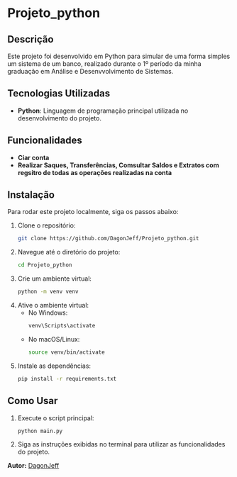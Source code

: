 # Projeto_python

## Descrição
Este projeto foi desenvolvido em Python para simular de uma forma simples um sistema de um banco, realizado durante o 1º período da minha graduação em Análise e Desenvvolvimento de Sistemas.

## Tecnologias Utilizadas
- **Python**: Linguagem de programação principal utilizada no desenvolvimento do projeto.

## Funcionalidades
- **Ciar conta**
- **Realizar Saques, Transferências, Comsultar Saldos e Extratos com regsitro de todas as operações realizadas na conta**

## Instalação
Para rodar este projeto localmente, siga os passos abaixo:

1. Clone o repositório:
    ```sh
    git clone https://github.com/DagonJeff/Projeto_python.git
    ```
2. Navegue até o diretório do projeto:
    ```sh
    cd Projeto_python
    ```
3. Crie um ambiente virtual:
    ```sh
    python -m venv venv
    ```
4. Ative o ambiente virtual:
    - No Windows:
      ```sh
      venv\Scripts\activate
      ```
    - No macOS/Linux:
      ```sh
      source venv/bin/activate
      ```
5. Instale as dependências:
    ```sh
    pip install -r requirements.txt
    ```

## Como Usar
1. Execute o script principal:
    ```sh
    python main.py
    ```
2. Siga as instruções exibidas no terminal para utilizar as funcionalidades do projeto.

**Autor:** [DagonJeff](https://github.com/DagonJeff)
